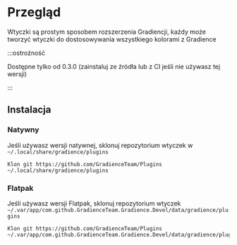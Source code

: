 # Przegląd

Wtyczki są prostym sposobem rozszerzenia Gradiencji, każdy może tworzyć wtyczki do dostosowywania wszystkiego kolorami z Gradience

:::ostrożność

Dostępne tylko od 0.3.0 (zainstaluj ze źródła lub z CI jeśli nie używasz tej wersji)

:::


## Instalacja

### Natywny

Jeśli używasz wersji natywnej, sklonuj repozytorium wtyczek w `~/.local/share/gradience/plugins`

```shell
Klon git https://github.com/GradienceTeam/Plugins ~/.local/share/gradience/plugins
```


### Flatpak

Jeśli używasz wersji Flatpak, sklonuj repozytorium wtyczek `~/.var/app/com.github.GradienceTeam.Gradience.Devel/data/gradience/plugins`

```shell
Klon git https://github.com/GradienceTeam/Plugins ~/.var/app/com.github.GradienceTeam.Gradience.Devel/data/gradience/plugins
```
